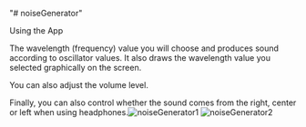 "# noiseGenerator" 


Using the App

The wavelength (frequency) value you will choose and
produces sound according to oscillator values. It also draws the wavelength value you selected graphically on the screen.

You can also adjust the volume level.

Finally, you can also control whether the sound comes from the right, center or left when using headphones.![noiseGenerator1](https://user-images.githubusercontent.com/94168554/191178080-2a53f283-c2cf-498a-85d3-8e64aa420551.JPG)
![noiseGenerator2](https://user-images.githubusercontent.com/94168554/191178088-bbca8dfc-5f01-4aef-baaf-d7de7746c6e7.JPG)
